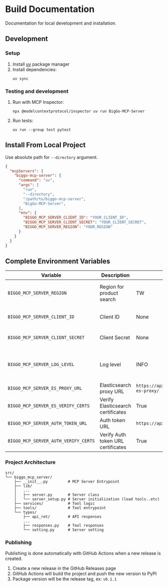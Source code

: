 # Build Documentation
Documentation for local development and installation.

## Development
### Setup
1. Install [uv](https://docs.astral.sh/uv/) package manager
2. Install dependencies:
   ```
   uv sync
   ```

### Testing and development
1. Run with MCP Inspector:
   ```
   npx @modelcontextprotocol/inspector uv run BigGo-MCP-Server
   ```

2. Run tests:
   ```
   uv run --group test pytest
   ```


## Install From Local Project
Use absolute path for `--directory` argument.
```json
{
  "mcpServers": {
    "biggo-mcp-server": {
      "command": "uv",
      "args": [
        "run",
        "--directory",
        "/path/to/biggo-mcp-server",
        "BigGo-MCP-Server",
      ],
      "env": {
        "BIGGO_MCP_SERVER_CLIENT_ID": "YOUR_CLIENT_ID",
        "BIGGO_MCP_SERVER_CLIENT_SECRET": "YOUR_CLIENT_SECRET",
        "BIGGO_MCP_SERVER_REGION": "YOUR_REGION"
      }
    }
  }
}
```

## Complete Environment Variables
| Variable                             | Description                        | Default                                      | Choices                                    |
| ------------------------------------ | ---------------------------------- | -------------------------------------------- | ------------------------------------------ |
| `BIGGO_MCP_SERVER_REGION`            | Region for product search          | TW                                           | US, TW, JP, HK, SG, MY, IN, PH, TH, VN, ID |
| `BIGGO_MCP_SERVER_CLIENT_ID`         | Client ID                          | None                                         | Required for specification search          |
| `BIGGO_MCP_SERVER_CLIENT_SECRET`     | Client Secret                      | None                                         | Required for specification search          |
| `BIGGO_MCP_SERVER_LOG_LEVEL`         | Log level                          | INFO                                         | DEBUG, INFO, WARNING, ERROR, CRITICAL      |
| `BIGGO_MCP_SERVER_ES_PROXY_URL`      | Elasticsearch proxy URL            | `https://api.biggo.com/api/v1/mcp-es-proxy/` |
| `BIGGO_MCP_SERVER_ES_VERIFY_CERTS`   | Verify Elasticsearch certificates  | True                                         | True, False                                |
| `BIGGO_MCP_SERVER_AUTH_TOKEN_URL`    | Auth token URL                     | `https://api.biggo.com/auth/v1/token`        |
| `BIGGO_MCP_SERVER_AUTH_VERIFY_CERTS` | Verify Auth token URL certificates | True                                         | True, False                                |

### Project Architecture
```
src/
└── biggo_mcp_server/
    ├── __init__.py         # MCP Server Entrypoint
    ├── lib/
    │   ...
    │   ├── server.py       # Server class      
    │   └── server_setup.py # Server initialization (load tools..etc)
    ├── services/           # Tool logic
    ├── tools/              # Tool entrypoint
    └── types/
        ├── api_ret/        # API responses
        ...
        ├── responses.py    # Tool responses
        └── setting.py      # Server setting
```

### Publishing
Publishing is done automatically with GitHub Actions when a new release is created. 
1. Create a new release in the GitHub Releases page
2. GitHub Actions will build the project and push the new version to PyPI
3. Package version will be the release tag, ex: `v0.1.1`
